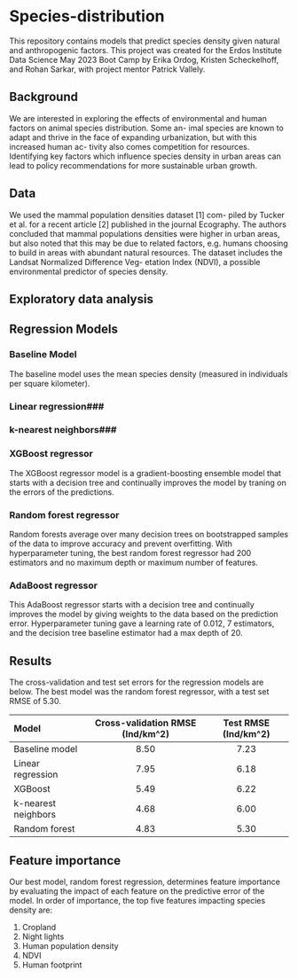 # Species-distribution

This repository contains models that predict species density given natural and anthropogenic factors. This project was created for the Erdos Institute Data Science May 2023 Boot Camp by Erika Ordog, Kristen Scheckelhoff, and Rohan Sarkar, with project mentor Patrick Vallely.


Background
----------

We are interested in exploring the effects of environmental
and human factors on animal species distribution. Some an-
imal species are known to adapt and thrive in the face of
expanding urbanization, but with this increased human ac-
tivity also comes competition for resources. Identifying key
factors which influence species density in urban areas can
lead to policy recommendations for more sustainable urban
growth.

Data
-------

We used the mammal population densities dataset [1] com-
piled by Tucker et al. for a recent article [2] published in the
journal Ecography. The authors concluded that mammal
populations densities were higher in urban areas, but also
noted that this may be due to related factors, e.g. humans
choosing to build in areas with abundant natural resources.
The dataset includes the Landsat Normalized Difference Veg-
etation Index (NDVI), a possible environmental predictor of
species density.

Exploratory data analysis
--------------------------



Regression Models
---------------------

### Baseline Model ###

The baseline model uses the mean species density (measured in individuals per square kilometer). 

### Linear regression###


### k-nearest neighbors###

### XGBoost regressor ###

The XGBoost regressor model is a gradient-boosting ensemble model that starts with a decision tree and continually improves the model by traning on the errors of the predictions. 

### Random forest regressor ###

Random forests average over many decision trees on bootstrapped samples of the data to improve accuracy and prevent overfitting.
With hyperparameter tuning, the best random forest regressor had 200 estimators and no maximum depth or maximum number of features.

### AdaBoost regressor ###

This AdaBoost regressor starts with a decision tree and continually improves the model by giving weights to the data based on the prediction error.
Hyperparameter tuning gave a learning rate of 0.012, 7 estimators, and the decision tree baseline estimator had a max depth of 20.



Results
---------------

The cross-validation and test set errors for the regression models are below. 
The best model was the random forest regressor, with a test set RMSE of 5.30.

| Model       | Cross-validation RMSE (Ind/km^2) | Test RMSE (Ind/km^2)    |
| :---        |    :----:        |      :---: |
|  Baseline model    |       8.50      |      7.23    |
|  Linear regression   | 7.95            | 6.18   |
|  XGBoost     |              5.49            |   6.22   |
|  k-nearest neighbors |      4.68         |   6.00    |
|  Random forest    |             4.83           |    5.30     |    

Feature importance
--------------------------

Our best model, random forest regression, determines feature importance by evaluating the impact of each feature on the predictive error of the model. 
In order of importance, the top five features impacting species density are:
1. Cropland
2. Night lights
3. Human population density
4. NDVI
5. Human footprint

[^1]: Marlee A. Tucker, Luca Santini, Chris Carbone, and Thomas Mueller. Mammal population densities at a global scale
are higher in human-modified areas. Dryad, Dataset, 2020. https://doi.org/10.5061/dryad.m63xsj40d.
[^2]: Marlee A. Tucker, Luca Santini, Chris Carbone, and Thomas Mueller. Mammal population densities at a global scale
are higher in human-modified areas. Ecography, 44(1):1–13, 2021.
